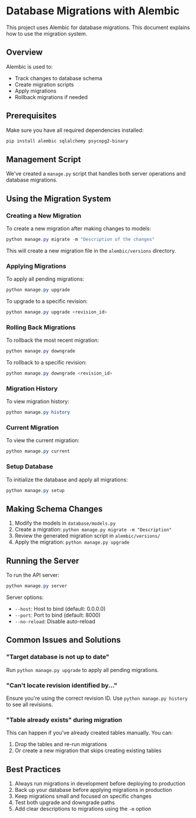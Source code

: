 # Database Migrations with Alembic

This project uses Alembic for database migrations. This document explains how to use the migration system.

## Overview

Alembic is used to:

- Track changes to database schema
- Create migration scripts
- Apply migrations
- Rollback migrations if needed

## Prerequisites

Make sure you have all required dependencies installed:

```bash
pip install alembic sqlalchemy psycopg2-binary
```

## Management Script

We've created a `manage.py` script that handles both server operations and database migrations.

## Using the Migration System

### Creating a New Migration

To create a new migration after making changes to models:

```powershell
python manage.py migrate -m "Description of the changes"
```

This will create a new migration file in the `alembic/versions` directory.

### Applying Migrations

To apply all pending migrations:

```powershell
python manage.py upgrade
```

To upgrade to a specific revision:

```powershell
python manage.py upgrade <revision_id>
```

### Rolling Back Migrations

To rollback the most recent migration:

```powershell
python manage.py downgrade
```

To rollback to a specific revision:

```powershell
python manage.py downgrade <revision_id>
```

### Migration History

To view migration history:

```powershell
python manage.py history
```

### Current Migration

To view the current migration:

```powershell
python manage.py current
```

### Setup Database

To initialize the database and apply all migrations:

```powershell
python manage.py setup
```

## Making Schema Changes

1. Modify the models in `database/models.py`
2. Create a migration: `python manage.py migrate -m "Description"`
3. Review the generated migration script in `alembic/versions/`
4. Apply the migration: `python manage.py upgrade`

## Running the Server

To run the API server:

```powershell
python manage.py server
```

Server options:

- `--host`: Host to bind (default: 0.0.0.0)
- `--port`: Port to bind (default: 8000)
- `--no-reload`: Disable auto-reload

## Common Issues and Solutions

### "Target database is not up to date"

Run `python manage.py upgrade` to apply all pending migrations.

### "Can't locate revision identified by..."

Ensure you're using the correct revision ID. Use `python manage.py history` to see all revisions.

### "Table already exists" during migration

This can happen if you've already created tables manually. You can:

1. Drop the tables and re-run migrations
2. Or create a new migration that skips creating existing tables

## Best Practices

1. Always run migrations in development before deploying to production
2. Back up your database before applying migrations in production
3. Keep migrations small and focused on specific changes
4. Test both upgrade and downgrade paths
5. Add clear descriptions to migrations using the `-m` option
